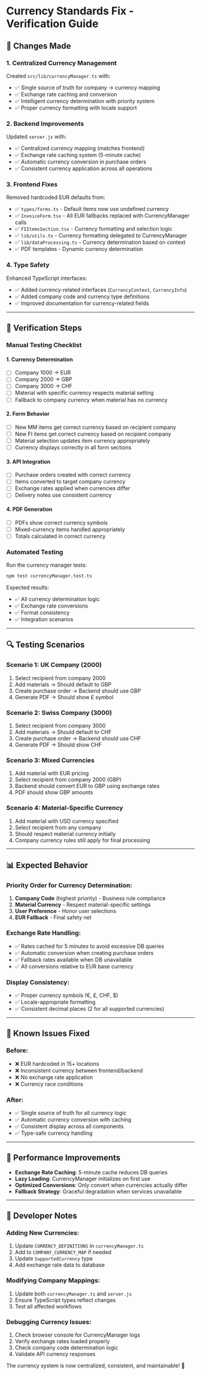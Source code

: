 # Currency Standards Fix - Verification Guide

## 🎯 **Changes Made**

### 1. **Centralized Currency Management**
Created `src/lib/currencyManager.ts` with:
- ✅ Single source of truth for company → currency mapping
- ✅ Exchange rate caching and conversion
- ✅ Intelligent currency determination with priority system
- ✅ Proper currency formatting with locale support

### 2. **Backend Improvements** 
Updated `server.js` with:
- ✅ Centralized currency mapping (matches frontend)
- ✅ Exchange rate caching system (5-minute cache)
- ✅ Automatic currency conversion in purchase orders
- ✅ Consistent currency application across all operations

### 3. **Frontend Fixes**
Removed hardcoded EUR defaults from:
- ✅ `types/forms.ts` - Default items now use undefined currency
- ✅ `InvoiceForm.tsx` - All EUR fallbacks replaced with CurrencyManager calls
- ✅ `FIItemsSection.tsx` - Currency formatting and selection logic
- ✅ `lib/utils.ts` - Currency formatting delegated to CurrencyManager
- ✅ `lib/dataProcessing.ts` - Currency determination based on context
- ✅ PDF templates - Dynamic currency determination

### 4. **Type Safety**
Enhanced TypeScript interfaces:
- ✅ Added currency-related interfaces (`CurrencyContext`, `CurrencyInfo`)
- ✅ Added company code and currency type definitions
- ✅ Improved documentation for currency-related fields

---

## 🧪 **Verification Steps**

### **Manual Testing Checklist**

#### 1. **Currency Determination**
- [ ] Company 1000 → EUR
- [ ] Company 2000 → GBP  
- [ ] Company 3000 → CHF
- [ ] Material with specific currency respects material setting
- [ ] Fallback to company currency when material has no currency

#### 2. **Form Behavior**
- [ ] New MM items get correct currency based on recipient company
- [ ] New FI items get correct currency based on recipient company
- [ ] Material selection updates item currency appropriately
- [ ] Currency displays correctly in all form sections

#### 3. **API Integration**
- [ ] Purchase orders created with correct currency
- [ ] Items converted to target company currency
- [ ] Exchange rates applied when currencies differ
- [ ] Delivery notes use consistent currency

#### 4. **PDF Generation**
- [ ] PDFs show correct currency symbols
- [ ] Mixed-currency items handled appropriately
- [ ] Totals calculated in correct currency

### **Automated Testing**
Run the currency manager tests:
```bash
npm test currencyManager.test.ts
```

Expected results:
- ✅ All currency determination logic
- ✅ Exchange rate conversions
- ✅ Format consistency
- ✅ Integration scenarios

---

## 🔍 **Testing Scenarios**

### **Scenario 1: UK Company (2000)**
1. Select recipient from company 2000
2. Add materials → Should default to GBP
3. Create purchase order → Backend should use GBP
4. Generate PDF → Should show £ symbol

### **Scenario 2: Swiss Company (3000)**
1. Select recipient from company 3000
2. Add materials → Should default to CHF
3. Create purchase order → Backend should use CHF
4. Generate PDF → Should show CHF

### **Scenario 3: Mixed Currencies**
1. Add material with EUR pricing
2. Select recipient from company 2000 (GBP)
3. Backend should convert EUR to GBP using exchange rates
4. PDF should show GBP amounts

### **Scenario 4: Material-Specific Currency**
1. Add material with USD currency specified
2. Select recipient from any company
3. Should respect material currency initially
4. Company currency rules still apply for final processing

---

## 📊 **Expected Behavior**

### **Priority Order for Currency Determination:**
1. **Company Code** (highest priority) - Business rule compliance
2. **Material Currency** - Respect material-specific settings
3. **User Preference** - Honor user selections
4. **EUR Fallback** - Final safety net

### **Exchange Rate Handling:**
- ✅ Rates cached for 5 minutes to avoid excessive DB queries
- ✅ Automatic conversion when creating purchase orders
- ✅ Fallback rates available when DB unavailable
- ✅ All conversions relative to EUR base currency

### **Display Consistency:**
- ✅ Proper currency symbols (€, £, CHF, $)
- ✅ Locale-appropriate formatting
- ✅ Consistent decimal places (2 for all supported currencies)

---

## 🐛 **Known Issues Fixed**

### **Before:**
- ❌ EUR hardcoded in 15+ locations
- ❌ Inconsistent currency between frontend/backend
- ❌ No exchange rate application
- ❌ Currency race conditions

### **After:**
- ✅ Single source of truth for all currency logic
- ✅ Automatic currency conversion with caching
- ✅ Consistent display across all components
- ✅ Type-safe currency handling

---

## 🚀 **Performance Improvements**

- **Exchange Rate Caching**: 5-minute cache reduces DB queries
- **Lazy Loading**: CurrencyManager initializes on first use
- **Optimized Conversions**: Only convert when currencies actually differ
- **Fallback Strategy**: Graceful degradation when services unavailable

---

## 📝 **Developer Notes**

### **Adding New Currencies:**
1. Update `CURRENCY_DEFINITIONS` in `currencyManager.ts`
2. Add to `COMPANY_CURRENCY_MAP` if needed
3. Update `SupportedCurrency` type
4. Add exchange rate data to database

### **Modifying Company Mappings:**
1. Update both `currencyManager.ts` and `server.js`
2. Ensure TypeScript types reflect changes
3. Test all affected workflows

### **Debugging Currency Issues:**
1. Check browser console for CurrencyManager logs
2. Verify exchange rates loaded properly
3. Check company code determination logic
4. Validate API currency responses

The currency system is now centralized, consistent, and maintainable! 🎉